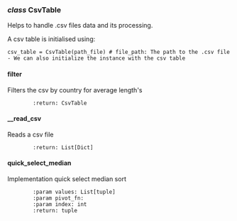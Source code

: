 ### *class* CsvTable
Helps to handle .csv files data and its processing.

A csv table is initialised using:
```
csv_table = CsvTable(path_file) # file_path: The path to the .csv file 
- We can also initialize the instance with the csv table
```
####  filter
Filters the csv by country for average length's
```pydocstring
        :return: CsvTable        
```
#### __read_csv
Reads a csv file
```pydocstring
        :return: List[Dict]
```
#### quick_select_median
Implementation quick select median sort 
```pydocstring
        :param values: List[tuple]
        :param pivot_fn:
        :param index: int
        :return: tuple
```



